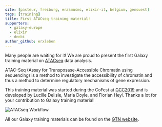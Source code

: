 ```yaml
---
site: [pasteur, freiburg, erasmusmc, elixir-it, belgium, genouest]
tags: [training]
title: First ATACseq training material!
supporters:
  - galaxy-europe
  - elixir
  - denbi
author_github: erxleben
---
```


Many people are waiting for it! We are proud to present the first Galaxy training material on [ATACseq](https://training.galaxyproject.org/training-material/topics/epigenetics/tutorials/atac-seq/tutorial.html) data analysis. 

ATAC-Seq (Assay for Transposase-Accessible Chromatin using sequencing) is a method to investigate the accessibility of chromatin and thus a method to determine regulatory mechanisms of gene expression.

This training material was started during the CoFest at [GCC2019](https://galaxyproject.org/events/gcc2019) and is developed by Lucille Delisle, Maria Doyle, and Florian Heyl. Thanks a lot for your contribution to Galaxy training material!

![ATACseq Workflow](/assets/media/ATACseq_WF.png)

All our Galaxy training materials can be found on the [GTN website](https://training.galaxyproject.org).

